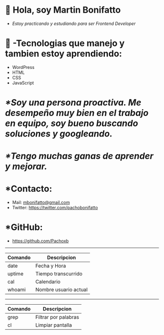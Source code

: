 # 👋 Hola, soy Martin Bonifatto

- *Estoy practicando y estudiando para ser Frontend Developer*

# 🌱 -Tecnologias que manejo y tambien estoy  aprendiendo:

- WordPress
- HTML
- CSS
- JavaScript


# _*Soy una persona proactiva. Me desempeño muy bien en el trabajo en equipo, soy bueno buscando soluciones y googleando._

# _*Tengo muchas ganas de aprender y mejorar._

# *Contacto: 
- Mail: mbonifatto@gmail.com
- Twitter: https://twitter.com/pachobonifatto

# *GitHub:
- https://github.com/Pachoxb


***
    
| Comando | Descripcion |
|------  | ------ |
| date   | Fecha y Hora |
| uptime | Tiempo transcurrido |
| cal    | Calendario |
| whoami | Nombre usuario actual |

***

| Comando | Descripcion |
|-------- | ---------- |
| grep   | Filtrar por palabras |
| cl     | Limpiar pantalla |


